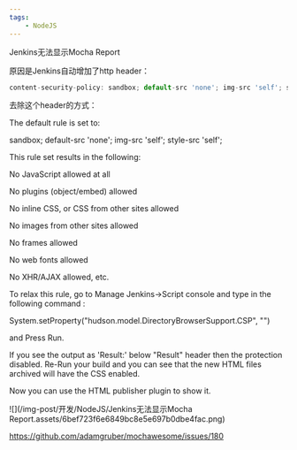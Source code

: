 ```yaml
---
tags:
    - NodeJS
---
```


Jenkins无法显示Mocha Report

原因是Jenkins自动增加了http header：

```javascript
content-security-policy: sandbox; default-src 'none'; img-src 'self'; style-src 'self';

```



去除这个header的方式：

The default rule is set to:

sandbox; default-src 'none'; img-src 'self'; style-src 'self';

This rule set results in the following:

No JavaScript allowed at all

No plugins (object/embed) allowed

No inline CSS, or CSS from other sites allowed

No images from other sites allowed

No frames allowed

No web fonts allowed

No XHR/AJAX allowed, etc.

To relax this rule, go to Manage Jenkins->Script console and type in the following command :

System.setProperty("hudson.model.DirectoryBrowserSupport.CSP", "")

and Press Run.

 If you see the output as 'Result:' below "Result" header then the protection disabled. Re-Run your build and you can see that the new HTML files archived will have the CSS enabled.

Now you can use the HTML publisher plugin to show it.



![](/img-post/开发/NodeJS/Jenkins无法显示Mocha Report.assets/6bef723f6e6849bc8e5e697b0dbe4fac.png)



https://github.com/adamgruber/mochawesome/issues/180


